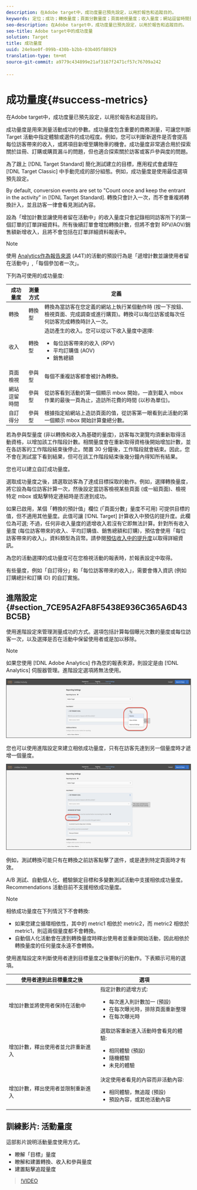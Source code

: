 ```yaml
---
description: 在Adobe target中，成功度量已預先設定，以用於報告和追蹤目的。
keywords: 定位；成功；轉換量度；頁面分數量度；頁面檢視量度；收入量度；網站逗留時間量度；估計值；進階設定；成功量度
seo-description: 在Adobe target中，成功度量已預先設定，以用於報告和追蹤目的。
seo-title: Adobe target中的成功度量
solution: Target
title: 成功量度
uuid: 24e9ae0f-099b-430b-b2bb-03b405f88929
translation-type: tm+mt
source-git-commit: a9779c434899e21af3167f2471cf57c76709a242

---
```



# 成功量度{#success-metrics}

在Adobe target中，成功度量已預先設定，以用於報告和追蹤目的。

成功量度是用來測量活動成功的參數。成功量度包含重要的商務測量，可讓您判斷 Target 活動中指定體驗或選件的成功程度。例如，您可以判斷新選件是否會提高每位訪客帶來的收入，或將項目新增至購物車的機會。成功量度非常適合用於探索關於註冊、訂購或購買漏斗的問題，但也適合探索關於訪客或客戶參與度的問題。

為了跟上 [!DNL Target Standard] 簡化測試建立的目標，應用程式會處理在 [!DNL Target Classic] 中手動完成的部分組態。例如，成功量度是使用最佳選項預先設定。

By default, conversion events are set to "Count once and keep the entrant in the activity" in [!DNL Target Standard]. 轉換只會計入一次，而不會重複將轉換計入，並且訪客一律會看見測試內容。

設為「增加計數並讓使用者留在活動中」的收入量度只會記錄相同訪客所下的第一個訂單的訂單詳細資料。所有後續訂單會增加轉換計數，但將不會對 RPV/AOV/銷售額新增收入，且將不會包括在訂單詳細資料報表中。

>[!NOTE]
>
>使用 [Analytics作為報告來源](/help/c-integrating-target-with-mac/a4t/a4t.md) (A4T)的活動的預設行為是「遞增計數並讓使用者留在活動中」,「每個參加者一次」。

下列為可使用的成功量度:

| 成功量度 | 測量方式 | 定義 |
|--- |--- |--- |
| 轉換 | 轉換型 | 轉換為當訪客在您定義的網站上執行某個動作時 (按一下按鈕、檢視頁面、完成調查或進行購買)。轉換可以每位訪客或每次任何訪客完成轉換時計入一次。 |
| 收入 | 轉換型 | 造訪產生的收入。您可以從以下收入量度中選擇: <ul><li>每位訪客帶來的收入 (RPV)</li><li>平均訂購值 (AOV)</li><li>銷售總額</li></ul> |
| 頁面檢視 | 參與型 | 每個不重複訪客都會被計為轉換。 |
| 網站逗留時間 | 參與型 | 從訪客看到活動的第一個顯示 mbox 開始，一直到載入 mbox 作業的最後一頁為止，造訪所花費的時間 (以秒為單位)。 |
| 自訂得分 | 參與型 | 根據指定給網站上造訪頁面的值，從訪客第一眼看到此活動的第一個顯示 mbox 開始計算彙總分數。 |

若為參與型量度 (非以轉換和收入為基礎的量度)，訪客每次瀏覽均須重新取得活動資格，以增加該工作階段計數。相關量度會在重新取得資格後開始增加計數，並在各訪客的工作階段結束後停止。閒置 30 分鐘後，工作階段就會結束。因此，您不會在測試當下看到結果，但可在該工作階段結束後幾分鐘內得知所有結果。

您也可以建立自訂成功量度。

選取成功量度之後，請選取訪客為了達成目標採取的動作。例如，選擇轉換量度，將它設為每位訪客計算一次，然後設定當訪客檢視某些頁面 (或一組頁面)、檢視特定 mbox 或點擊特定連結時是否達到成功。

如果已啟用，某個「轉換的預計值」欄位 (「頁面分數」量度不可用) 可提供目標的值，但不適用其他量度。此值可讓 [!DNL Target] 計算收入中預估的提升度。此欄位為可選; 不過，任何非收入量度的遞增收入若沒有它即無法計算。針對所有收入量度 (每位訪客帶來的收入、平均訂購值、銷售總額和訂購)，預估會使用「每位訪客帶來的收入」。資料類型為貨幣。請參閱[預估收入中的提升度](../../administrating-target/r-target-account-preferences/estimating-lift-in-revenue.md#concept_32F875D8F91349CE86AF391F65BEAEEE)以取得詳細資訊。

為您的活動選擇的成功量度可在您檢視活動的報表時，於報表設定中取得。

有些量度，例如「自訂得分」和「每位訪客帶來的收入」，需要會傳入資訊 (例如訂購總計和訂購 ID) 的自訂實施。

## 進階設定 {#section_7CE95A2FA8F5438E936C365A6D43BC5B}

使用進階設定來管理測量成功的方式。選項包括計算每個曝光次數的量度或每位訪客一次，以及選擇是否在活動中保留使用者或是加以移除。

>[!NOTE]
>
>如果您使用 [!DNL Adobe Analytics] 作為您的報表來源，則設定是由 [!DNL Analytics] 伺服器管理。進階設定選項將無法使用。

![進階設定下拉式清單](/help/c-activities/r-success-metrics/assets/Menu_AdvancedSettings.png)

您也可以使用進階設定來建立相依成功量度，只有在訪客先達到另一個量度時才遞增一個量度。

![新增相依性](/help/c-activities/r-success-metrics/assets/UI_dep_success_metric.png)

例如，測試轉換可能只有在轉換之前訪客點擊了選件，或是達到特定頁面時才有效。

A/B 測試、自動個人化、體驗鎖定目標和多變數測試活動中支援相依成功量度。Recommendations 活動目前不支援相依成功量度。

>[!NOTE]
>
>相依成功量度在下列情況下不會轉換:

* 如果您建立循環相依性，其中的 metric1 相依於 metric2，而 metric2 相依於 metric1，則這兩個量度都不會轉換。
* 自動個人化活動會在達到轉換量度時釋出使用者並重新開始活動，因此相依於轉換量度的任何量度永遠不會轉換。

使用進階設定來判斷使用者達到目標量度之後要執行的動作。下表顯示可用的選項。

| 使用者達到此目標量度之後 | 選項 |
|--- |--- |
| 增加計數並將使用者保持在活動中 | 指定計數的遞增方式:<ul><li>每次進入則計數加一 (預設)</li><li>在每次曝光時，排除頁面重新整理</li><li>在每次曝光時</li></ul> |
| 增加計數，釋出使用者並允許重新進入 | 選取訪客重新進入活動時會看見的體驗:<ul><li>相同體驗 (預設)</li><li>隨機體驗</li><li>未見的體驗</li></ul> |
| 增加計數，釋出使用者並限制重新進入 | 決定使用者看見的內容而非活動內容:<ul><li>相同體驗，無追蹤 (預設)</li><li>預設內容，或其他活動內容</li></ul> |

## 訓練影片: 活動量度

這部影片說明活動量度使用方式。

* 瞭解「目標」量度
* 瞭解和建置轉換、收入和參與量度
* 建置點擊追蹤量度

>[!VIDEO](https://video.tv.adobe.com/v/17380?captions=chi_hant)